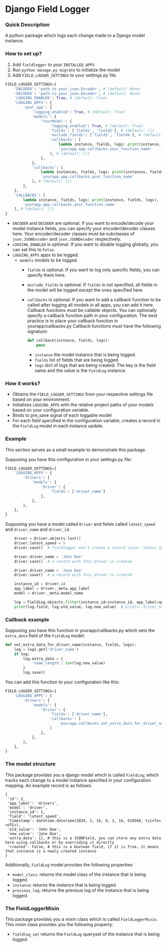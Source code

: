 # Django Field Logger

### Quick Description
A python package which logs each change made to a Django model instance.

### How to set up?
1) Add ```fieldlogger``` to your ```INSTALLED_APPS```
2) Run ```python manage.py migrate``` to initialize the model
3) Add ```FIELD_LOGGER_SETTINGS``` to your settings.py file.

```python
FIELD_LOGGER_SETTINGS={
    'ENCODER': 'path.to.your.json.Encoder', # (default: None)
    'DECODER': 'path.to.your.json.Decoder', # (default: None)
    'LOGGING_ENABLED': True, # (default: True)
    'LOGGING_APPS': {
        'your_app': {
            'logging_enabled': True, # (default: True)
            'models': {
                'YourModel': {
                    'logging_enabled': True, # (default: True)
                    'fields': ['field1', 'field2'], # (default: [])
                    'exclude_fields': ['field3', 'field4'], # (default: [])
                    'callbacks': [
                        lambda instance, fields, logs: print(instance, fields, logs),
                        'yourapp.app.callbacks.your_function_name'
                    ], # (default: [])
                },
            },
            'callbacks': [
                lambda instances, fields, logs: print(instances, fields, logs),
                'yourapp.app.callbacks.your_function_name'
            ], # (default: [])
        },
    },
    'CALLBACKS': [
        lambda instance, fields, logs: print(instance, fields, logs),
        'yourapp.app.callbacks.your_function_name'
    ], # (default: [])
}
```

- ```ENCODER``` and ```DECODER``` are optional. If you want to encode/decode your model instance fields, you can specify your encoder/decoder
    classes here. Your encoder/decoder classes must be subclasses of ```json.JSONEncoder``` and ```json.JSONDecoder``` respectively.
- ```LOGGING_ENABLED``` is optional. If you want to disable logging globally, you can set this to ```False```.
- ```LOGGING_APPS``` apps to be logged.
    - ```models``` models to be logged.
        - ```fields``` is optional. If you want to log only specific fields, you can specify them here.
        - ```exclude_fields``` is optional. If ```fields``` is not specified, all fields in the model will be logged except the ones specified here.
        - ```callbacks``` is optional. If you want to add a callback function to be called after logging all models in all apps, you can add it here.
            Callback functions must be callable objects. You can optionally specify a callback function path in your configuration.
            The best practice is to place your callback function in yourapp/callbacks.py
            Callback functions must have the following signature:
            ```python
            def callback(instance, fields, logs):
                pass
            ```

            - ```instance``` the model instance that is being logged.
            - ```fields``` list of fields that are being logged.
            - ```logs``` dict of logs that are being created. The key is the field name and the value is the ```FieldLog``` instance.


### How it works?

- Obtains the ```FIELD_LOGGER_SETTINGS``` from your respective settings file based
  on your environment.
- Initializes ```LOGGING_APPS``` with the relative project paths of your
  models based on your configuration variable.
- Binds to pre_save signal of each loggable model
- For each field specified in the configuration variable, creates a record in
  the ```FieldLog``` model in each instance update.

### Example

This section serves as a small example to demonstrate this package.

Supposing you have this configuration in your settings.py file:

```python
FIELD_LOGGER_SETTINGS={
    'LOGGING_APPS': {
        'drivers': {
            'models': {
                'Driver': {
                    'fields': ['driver_name']
                },
            },
        },
    },
}
```

Supposing you have a model called ```Driver``` and fields called ```latest_speed``` and ```driver_name``` and ```driver_id```:

```python
    driver = Driver.objects.last()
    driver.latest_speed = 5
    driver.save()  # fieldlogger won't create a record since 'latest_speed' was not among the loggable fields

    driver.driver_name = 'John Doe'
    driver.save()  # a record with this driver is created

    driver.driver_name = 'Jane Doe'
    driver.save()  # a record with this driver is created

    instance_id = driver.id
    app_label = driver._meta.app_label
    model = driver._meta.model_name

    log = FieldLog.objects.filter(instance_id=instance_id, app_label=app_label, table_name=model).last()
    print(log.field, log.old_value, log.new_value)  # prints: driver_name John Doe Jane Doe
```

### Callback example

Supposing you have this function in yourapp/callbacks.py which sets the ```extra_data``` field of the ```FieldLog``` model:

```python
def set_extra_data_for_driver_name(instance, fields, logs):
    log = logs.get('driver_name')
    if log:
        log.extra_data = {
            'name_length': len(log.new_value)
        }
        log.save()
```

You can add this function to your configuration like this:

```python
FIELD_LOGGER_SETTINGS={
    'LOGGING_APPS': {
        'drivers': {
            'models': {
                'Driver': {
                    'fields': ['driver_name'],
                    'callbacks': [
                        'yourapp.callbacks.set_extra_data_for_driver_name'
                    ]
                },
            },
        },
    },
}
```

### The model structure

This package provides you a django model which is called ```FieldLog```; which tracks each change to a model
instance specified in your configuration mapping. An example record is as
follows:

```
{
 'id': 2,
 'app_label': 'drivers',
 'model': 'driver',
 'instance_id': 1,
 'field': 'latest_speed',
 'timestamp': datetime.datetime(2024, 1, 16, 9, 1, 14, 619568, tzinfo=<UTC>),
 'old_value': 'John Doe',
 'new_value': 'Jane Doe',
 'extra_data': {}, # this is a JSONField, you can store any extra data here using callbacks or by overriding it directly
 'created': False, # this is a boolean field, if it is True, it means that instance is a newly created instance
}

```

Additionally, ```FieldLog``` model provides the following properties:

- ```model_class```: returns the model class of the instance that is being logged.
- ```instance```: returns the instance that is being logged.
- ```previous_log```: returns the previous log of the instance that is being logged.


### The FieldLoggerMixin

This package provides you a mixin class which is called ```FieldLoggerMixin```.
This mixin class provides you the following property:

- ```fieldlog_set``` returns the ```FieldLog``` queryset of the instance that is being logged.
